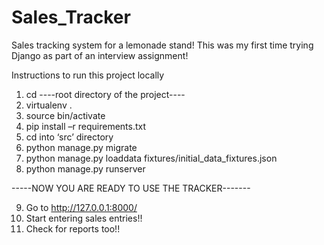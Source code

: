 # Sales_Tracker
Sales tracking system for a lemonade stand! 
This was my first time trying Django as part of an interview assignment!

Instructions to run this project locally

1. cd ----root directory of the project----
2. virtualenv .
3. source bin/activate
4. pip install –r requirements.txt
5. cd into ‘src’ directory
6. python manage.py migrate
7. python manage.py loaddata fixtures/initial_data_fixtures.json
8. python manage.py runserver
   
-----NOW YOU ARE READY TO USE THE TRACKER-------

9. Go to http://127.0.0.1:8000/
10. Start entering sales entries!!
11. Check for reports too!!
